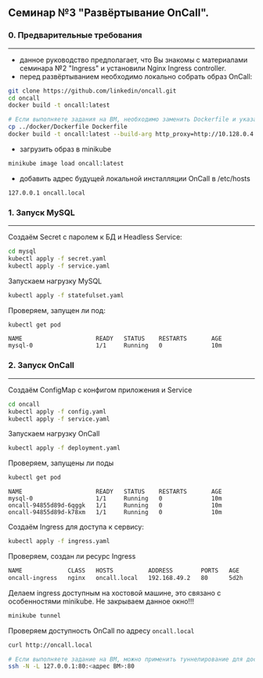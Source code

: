 ## Семинар №3 "Развёртывание OnCall".
### 0. Предварительные требования
---
- данное руководство предполагает, что Вы знакомы с материалами семинара №2 "Ingress" и установили Nginx Ingress controller.
- перед развёртыванием необходимо локально собрать образ OnCall:
```bash
git clone https://github.com/linkedin/oncall.git
cd oncall
docker build -t oncall:latest

# Если выполняете задания на ВМ, необходимо заменить Dockerfile и указать прокси-сервер для корректной сборки:
cp ../docker/Dockerfile Dockerfile
docker build -t oncall:latest --build-arg http_proxy=http://10.128.0.4:3128 --build-arg HTTP_PROXY=http://10.128.0.4:3128 --build-arg https_proxy=http://10.128.0.4:3128 --build-arg HTTPS_PROXY=http://10.128.0.4:3128 .
```
- загрузить образ в minikube
```bash
minikube image load oncall:latest
```
- добавить адрес будущей локальной инсталляции OnCall в /etc/hosts
```
127.0.0.1 oncall.local
```
### 1. Запуск MySQL
---
Создаём Secret с паролем к БД и Headless Service:
```bash
cd mysql
kubectl apply -f secret.yaml
kubectl apply -f service.yaml
```
Запускаем нагрузку MySQL
```bash
kubectl apply -f statefulset.yaml
```
Проверяем, запущен ли под:
```bash
kubectl get pod
```
```
NAME                     READY   STATUS    RESTARTS       AGE
mysql-0                  1/1     Running   0              10m
```
### 2. Запуск OnCall
---
Создаём ConfigMap с конфигом приложения и Service
```bash
cd oncall
kubectl apply -f config.yaml
kubectl apply -f service.yaml
```
Запускаем нагрузку OnCall
```bash
kubectl apply -f deployment.yaml
```
Проверяем, запущены ли поды
```bash
kubectl get pod
```

```
NAME                     READY   STATUS    RESTARTS       AGE
mysql-0                  1/1     Running   0              10m
oncall-94855d89d-6qggk   1/1     Running   0              10m
oncall-94855d89d-k78xm   1/1     Running   0              10m
```

Создаём Ingress для доступа к сервису:
```bash
kubectl apply -f ingress.yaml
```

Проверяем, создан ли ресурс Ingress
```bash
NAME             CLASS   HOSTS          ADDRESS        PORTS   AGE
oncall-ingress   nginx   oncall.local   192.168.49.2   80      5d2h
```

Делаем ingress доступным на хостовой машине, это связано с особенностями minikube. Не закрываем данное окно!!!

```bash
minikube tunnel
```

Проверяем доступность OnCall по адресу `oncall.local`

```bash
curl http://oncall.local
```

```bash
# Если выполняете задание на ВМ, можно применить туннелирование для доступа с локального компьютера:
ssh -N -L 127.0.0.1:80:<адрес ВМ>:80
```
